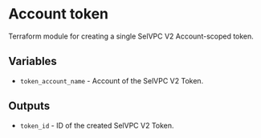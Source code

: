 # Account token

Terraform module for creating a single SelVPC V2 Account-scoped token.

## Variables

  * `token_account_name` - Account of the SelVPC V2 Token.

## Outputs

  * `token_id` - ID of the created SelVPC V2 Token.